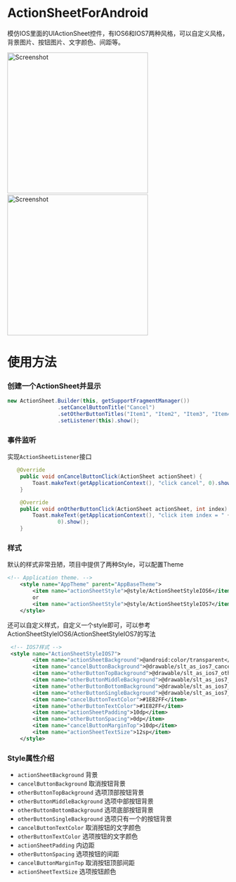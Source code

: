 # ActionSheetForAndroid
模仿IOS里面的UIActionSheet控件，有IOS6和IOS7两种风格，可以自定义风格，背景图片、按钮图片、文字颜色、间距等。

<p>
   <img src="https://raw.githubusercontent.com/baoyongzhang/ActionSheetForAndroid/master/screenshot-1.png" width="320" alt="Screenshot"/>
   &nbsp;&nbsp;
   <img src="https://raw.githubusercontent.com/baoyongzhang/ActionSheetForAndroid/master/screenshot-2.png" width="320" alt="Screenshot"/>
</p>

# 使用方法

### 创建一个ActionSheet并显示

```java
new ActionSheet.Builder(this, getSupportFragmentManager())
				.setCancelButtonTitle("Cancel")
				.setOtherButtonTitles("Item1", "Item2", "Item3", "Item4")
				.setListener(this).show();
```

### 事件监听

实现`ActionSheetListener`接口

```java
   @Override
	public void onCancelButtonClick(ActionSheet actionSheet) {
		Toast.makeText(getApplicationContext(), "click cancel", 0).show();
	}

	@Override
	public void onOtherButtonClick(ActionSheet actionSheet, int index) {
		Toast.makeText(getApplicationContext(), "click item index = " + index,
				0).show();
	}
```

### 样式

默认的样式非常丑陋，项目中提供了两种Style，可以配置Theme

```xml
<!-- Application theme. -->
    <style name="AppTheme" parent="AppBaseTheme">
        <item name="actionSheetStyle">@style/ActionSheetStyleIOS6</item>
        or
        <item name="actionSheetStyle">@style/ActionSheetStyleIOS7</item>
    </style>
```

还可以自定义样式，自定义一个style即可，可以参考ActionSheetStyleIOS6/ActionSheetStyleIOS7的写法

```xml
 <!-- IOS7样式 -->
 <style name="ActionSheetStyleIOS7">
        <item name="actionSheetBackground">@android:color/transparent</item>
        <item name="cancelButtonBackground">@drawable/slt_as_ios7_cancel_bt</item>
        <item name="otherButtonTopBackground">@drawable/slt_as_ios7_other_bt_top</item>
        <item name="otherButtonMiddleBackground">@drawable/slt_as_ios7_other_bt_middle</item>
        <item name="otherButtonBottomBackground">@drawable/slt_as_ios7_other_bt_bottom</item>
        <item name="otherButtonSingleBackground">@drawable/slt_as_ios7_other_bt_single</item>
        <item name="cancelButtonTextColor">#1E82FF</item>
        <item name="otherButtonTextColor">#1E82FF</item>
        <item name="actionSheetPadding">10dp</item>
        <item name="otherButtonSpacing">0dp</item>
        <item name="cancelButtonMarginTop">10dp</item>
        <item name="actionSheetTextSize">12sp</item>
    </style>
```

### Style属性介绍
* `actionSheetBackground` 背景
* `cancelButtonBackground` 取消按钮背景
* `otherButtonTopBackground` 选项顶部按钮背景
* `otherButtonMiddleBackground` 选项中部按钮背景
* `otherButtonBottomBackground` 选项底部按钮背景
* `otherButtonSingleBackground` 选项只有一个的按钮背景
* `cancelButtonTextColor` 取消按钮的文字颜色
* `otherButtonTextColor` 选项按钮的文字颜色
* `actionSheetPadding` 内边距
* `otherButtonSpacing` 选项按钮的间距
* `cancelButtonMarginTop` 取消按钮顶部间距
* `actionSheetTextSize` 选项按钮颜色


